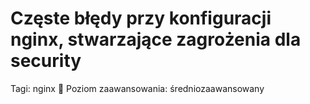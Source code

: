 # Częste błędy przy konfiguracji nginx, stwarzające zagrożenia dla security

Tagi: nginx 🚀
Poziom zaawansowania: średniozaawansowany
